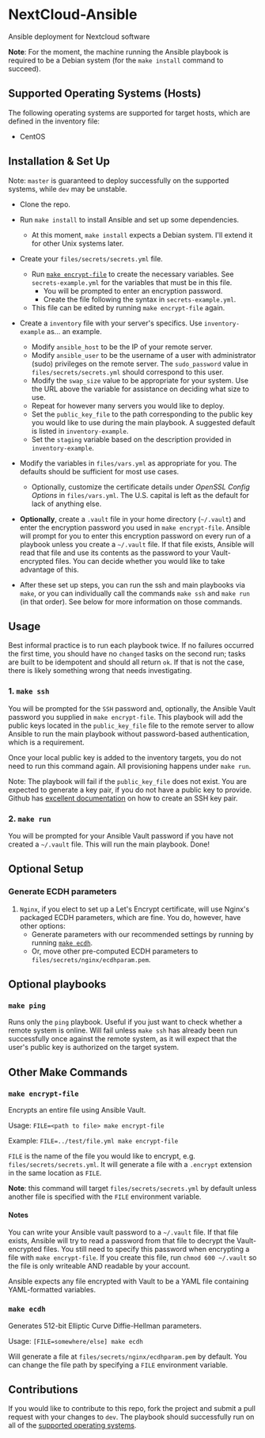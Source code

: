 # NextCloud-Ansible

Ansible deployment for Nextcloud software

__Note__: For the moment, the machine running the Ansible playbook is required to be a Debian system (for the `make install` command to succeed).

## Supported Operating Systems (Hosts)
The following operating systems are supported for target hosts, which are defined in the inventory file:
- CentOS

## Installation & Set Up

Note: `master` is guaranteed to deploy successfully on the supported systems, while `dev` may be unstable.

- Clone the repo.

- Run `make install` to install Ansible and set up some dependencies.
  - At this moment, `make install` expects a Debian system. I'll extend it for other Unix systems later.

- Create your `files/secrets/secrets.yml` file.
  - Run [`make encrypt-file`](#make-encrypt-file) to create the necessary variables. See `secrets-example.yml` for the variables that must be in this file.
    - You will be prompted to enter an encryption password.
    - Create the file following the syntax in `secrets-example.yml`.
  - This file can be edited by running `make encrypt-file` again.

- Create a `inventory` file with your server's specifics. Use `inventory-example` as... an example.
  - Modify `ansible_host` to be the IP of your remote server.
  - Modify `ansible_user` to be the username of a user with administrator (sudo) privileges on the remote server. The `sudo_password` value in `files/secrets/secrets.yml` should correspond to this user.
  - Modify the `swap_size` value to be appropriate for your system. Use the URL above the variable for assistance on deciding what size to use.
  - Repeat for however many servers you would like to deploy.
  - Set the `public_key_file` to the path corresponding to the public key you would like to use during the main playbook. A suggested default is listed in `inventory-example`.
  - Set the `staging` variable based on the description provided in `inventory-example`.

- Modify the variables in `files/vars.yml` as appropriate for you. The defaults should be sufficient for most use cases.
  - Optionally, customize the certificate details under _OpenSSL Config Options_ in `files/vars.yml`. The U.S. capital is left as the default for lack of anything else.

- __Optionally__, create a `.vault` file in your home directory (`~/.vault`) and enter the encryption password you used in `make encrypt-file`. Ansible will prompt for you to enter this encryption password on every run of a playbook unless you create a `~/.vault` file. If that file exists, Ansible will read that file and use its contents as the password to your Vault-encrypted files. You can decide whether you would like to take advantage of this.

- After these set up steps, you can run the ssh and main playbooks via `make`, or you can individually call the commands `make ssh` and `make run` (in that order). See below for more information on those commands.

## Usage

Best informal practice is to run each playbook twice. If no failures occurred the first time, you should have no `changed` tasks on the second run; tasks are built to be idempotent and should all return `ok`. If that is not the case, there is likely something wrong that needs investigating.

### 1. `make ssh`

You will be prompted for the `SSH` password and, optionally, the Ansible Vault password you supplied in `make encrypt-file`. This playbook will add the public keys located in the `public_key_file` file to the remote server to allow Ansible to run the main playbook without password-based authentication, which is a requirement.

Once your local public key is added to the inventory targets, you do not need to run this command again. All provisioning happens under `make run`.

Note: The playbook will fail if the `public_key_file` does not exist. You are expected to generate a key pair, if you do not have a public key to provide. Github has [excellent documentation][github ssh keys] on how to create an SSH key pair.

[github ssh keys]: https://help.github.com/articles/generating-a-new-ssh-key-and-adding-it-to-the-ssh-agent/#generating-a-new-ssh-key

### 2. `make run`

You will be prompted for your Ansible Vault password if you have not created a `~/.vault` file. This will run the main playbook. Done!

## Optional Setup

### Generate ECDH parameters

1. `Nginx`, if you elect to set up a Let's Encrypt certificate, will use Nginx's packaged ECDH parameters, which are fine. You do, however, have other options:
    - Generate parameters with our recommended settings by running by running [`make ecdh`](#make-ecdh).
    - Or, move other pre-computed ECDH parameters to `files/secrets/nginx/ecdhparam.pem`.

## Optional playbooks

### `make ping`

Runs only the `ping` playbook. Useful if you just want to check whether a remote system is online. Will fail unless `make ssh` has already been run successfully once against the remote system, as it will expect that the user's public key is authorized on the target system.

## Other Make Commands

### `make encrypt-file`

Encrypts an entire file using Ansible Vault.

Usage: `FILE=<path to file> make encrypt-file`

Example: `FILE=../test/file.yml make encrypt-file`

`FILE` is the name of the file you would like to encrypt, e.g. `files/secrets/secrets.yml`. It will generate a file with a `.encrypt` extension in the same location as `FILE`.

__Note__: this command will target `files/secrets/secrets.yml` by default unless another file is specified with the `FILE` environment variable.

#### Notes

You can write your Ansible vault password to a `~/.vault` file. If that file exists, Ansible will try to read a password from that file to decrypt the Vault-encrypted files. You still need to specify this password when encrypting a file with `make encrypt-file`. If you create this file, run `chmod 600 ~/.vault` so the file is only writeable AND readable by your account.

Ansible expects any file encrypted with Vault to be a YAML file containing YAML-formatted variables.

### `make ecdh`

Generates 512-bit Elliptic Curve Diffie-Hellman parameters.

Usage: `[FILE=somewhere/else] make ecdh`

Will generate a file at `files/secrets/nginx/ecdhparam.pem` by default. You can change the file path by specifying a `FILE` environment variable.

## Contributions

If you would like to contribute to this repo, fork the project and submit a pull request with your changes to `dev`. The playbook should successfully run on all of the [supported operating systems](supported-operating-systems-(hosts)).
